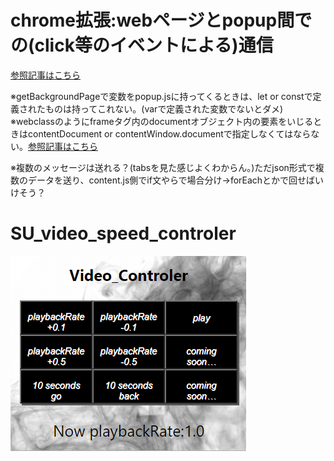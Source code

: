 # chrome拡張:webページとpopup間での(click等のイベントによる)通信

[参照記事はこちら](https://qiita.com/inabajunmr/items/d56d3a477b83487222f0)
[](http://www.nononagainfo.com/2019/08/chromeunchecked-runtimelasterror-could.html)

※getBackgroundPageで変数をpopup.jsに持ってくるときは、let or constで定義されたものは持ってこれない。(varで定義された変数でないとダメ)
※webclassのようにframeタグ内のdocumentオブジェクト内の要素をいじるときはcontentDocument or contentWindow.documentで指定しなくてはならない。[参照記事はこちら](https://shanabrian.com/web/javascript/element-contentdocument.php)

※複数のメッセージは送れる？(tabsを見た感じよくわからん。)ただjson形式で複数のデータを送り、content.js側でif文やらで場合分け→forEachとかで回せばいけそう？

# SU_video_speed_controler
![video_controler](/image/video_controler.png)